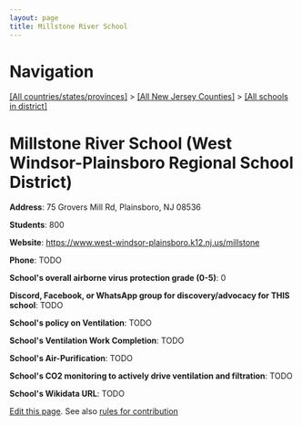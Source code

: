```yaml
---
layout: page
title: Millstone River School
---
```

# Navigation

[[All countries/states/provinces]](../../..) > [[All New Jersey Counties]](../..) > [[All schools in district]](..)

# Millstone River School (West Windsor-Plainsboro Regional School District)

**Address**: 75 Grovers Mill Rd, Plainsboro, NJ 08536

**Students**: 800

**Website**: <https://www.west-windsor-plainsboro.k12.nj.us/millstone>

**Phone**: TODO

**School's overall airborne virus protection grade (0-5)**: 0

**Discord, Facebook, or WhatsApp group for discovery/advocacy for THIS school**: TODO

**School's policy on Ventilation**: TODO

**School's Ventilation Work Completion**: TODO

**School's Air-Purification**: TODO

**School's CO2 monitoring to actively drive ventilation and filtration**: TODO

**School's Wikidata URL**: TODO


[Edit this page](https://github.com/ventilate-schools/NJ/edit/main/./Mercer/West_Windsor-Plainsboro_Regional_School_District/Millstone_River_School.md). See also [rules for contribution](../../../contribution-rules/)